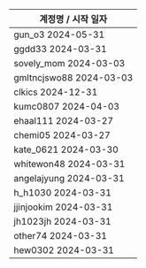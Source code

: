 | 계정명 / 시작 일자|
|--------|
| gun_o3 2024-05-31 |
| ggdd33 2024-03-31 |
| sovely_mom 2024-03-03 |
| gmltncjswo88 2024-03-03 |
| clkics 2024-12-31 |
| kumc0807 2024-04-03 |
| ehaal111 2024-03-27 |
| chemi05 2024-03-27 |
| kate_0621 2024-03-30 |
| whitewon48 2024-03-31 |
| angelajyung 2024-03-31 |
| h_h1030 2024-03-31 |
| jjinjookim 2024-03-31 |
| jh1023jh 2024-03-31 |
| other74 2024-03-31 |
| hew0302 2024-03-31 |

